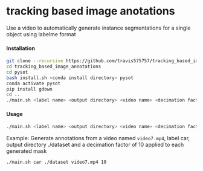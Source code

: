 
# tracking based image anotations

Use a video to automatically generate instance segmentations for a single object using labelme format

#### Installation

```bash
git clone --recursive https://github.com/travis575757/tracking_based_image_annotations
cd tracking_based_image_annotations
cd pysot
bash install.sh <conda install directory> pysot
conda activate pysot
pip install gdown
cd ..
./main.sh <label name> <output directory> <video name> <decimation factor>
```
#### Usage

```bash
./main.sh <label name> <output directory> <video name> <decimation factor>
```

Example: Generate annotations from a video named `video7.mp4`, label car, output directory ./dataset and a decimation factor of 10
applied to each generated mask
```bash
./main.sh car ./dataset video7.mp4 10
```

